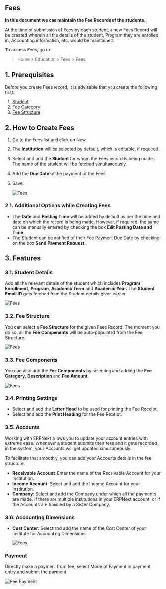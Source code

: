 ## Fees

**In this document we can maintain the Fee Records of the students.**

At the time of submission of Fees by each student, a new Fees Record will be created wherein all the details of the student, Program they are enrolled in, Accounting information, etc. would be maintained.

To access Fees, go to:

> Home > Education > Fees > Fees

## 1\. Prerequisites

Before you create Fees record, it is advisable that you create the following first:

1.  [Student](https://docs.erpnext.com/docs/v13/user/manual/en/education/student)
2.  [Fee Category](https://docs.erpnext.com/docs/v13/user/manual/en/education/fee-category)
3.  [Fee Structure](https://docs.erpnext.com/docs/v13/user/manual/en/education/fee-structure)

## 2\. How to Create Fees

1.  Go to the Fees list and click on New.
2.  The **Institution** will be selected by default, which is editable, if required.
3.  Select and add the **Student** for whom the Fees record is being made. The name of the student will be fetched simultaneously.
4.  Add the **Due Date** of the payment of the Fees.
5.  Save.
    
    ![Fees](https://docs.erpnext.com/files/education-fee-1.gif)
    

### 2.1. Additional Options while Creating Fees

*   The **Date** and **Posting Time** will be added by default as per the time and date on which the record is being made. However, if required, the same can be manually entered by checking the box **Edit Posting Date and Time**.
*   The Student can be notified of their Fee Payment Due Date by checking on the box **Send Payment Request**.

## 3\. Features

### 3.1. Student Details

Add all the relevant details of the student which includes **Program Enrollment**, **Program**, **Academic Term** and **Academic Year.** The **Student Email ID** gets fetched from the Student details given earlier.

![Fees](https://docs.erpnext.com/files/education-fees-2.png)

### 3.2. Fee Structure

You can select a **Fee Structure** for the given Fees Record. The moment you do so, all the **Fee Components** will be auto-populated from the Fee Structure.

![Fees](https://docs.erpnext.com/files/education-fee-4.gif)

### 3.3. Fee Components

You can also add the **Fee Components** by selecting and adding the **Fee Category**, **Description** and **Fee Amount**.

![Fees](https://docs.erpnext.com/files/education-fees-5.png)

### 3.4. Printing Settings

*   Select and add the **Letter Head** to be used for printing the Fee Receipt.
*   Select and add the **Print Heading** for the Fee Receipt.

### 3.5. Accounts

Working with ERPNext allows you to update your account entries with extreme ease. Whenever a student submits their fees and it gets recorded in the system, your Accounts will get updated simultaneously.

To facilitate that smoothly, you can add your Accounts details in the fee structure.

*   **Receivable Account**: Enter the name of the Receivable Account for your Institution.
*   **Income Account**: Select and add the Income Account for your Institution.
*   **Company**: Select and add the Company under which all the payments are made. If there are multiple institutions in your ERPNext account, or if the Accounts are handled by a Sister Company.

### 3.6. Accounting Dimensions

*   **Cost Center**: Select and add the name of the Cost Center of your Institute for Accounting Dimensions.
    
    ![Fees](https://docs.erpnext.com/files/education-fees-3.png)
    

### Payment

Directly make a payment from fee, select Mode of Payment in payment entry and submit the payment.

![Fee Payment](https://docs.erpnext.com/docs/v14/user/manual/en/education/%7B%7Bdocs_base_url%7D%7D/v13/assets/img/education/fees/fee-payment.png)